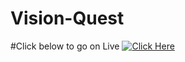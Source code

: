# Vision-Quest
#Click below to go on Live
[![Click Here](https://img.shields.io/badge/Project-Live-blue?style=for-the-badge)](https://visionquest-harsha.netlify.app/)

